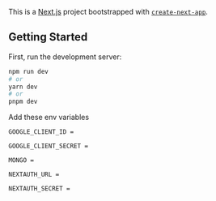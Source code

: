 This is a [Next.js](https://nextjs.org/) project bootstrapped with [`create-next-app`](https://github.com/vercel/next.js/tree/canary/packages/create-next-app).

## Getting Started

First, run the development server:

```bash
npm run dev
# or
yarn dev
# or
pnpm dev
```

Add these env variables

```
GOOGLE_CLIENT_ID =

GOOGLE_CLIENT_SECRET =

MONGO =

NEXTAUTH_URL =

NEXTAUTH_SECRET =
```
